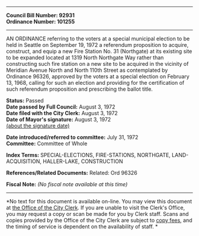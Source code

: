 * * * * *  
  
**Council Bill Number: [](#h0)[](#h2)92931**   
**Ordinance Number: 101255**  
  
* * * * *  
  
AN ORDINANCE referring to the voters at a special municipal election to be held in Seattle on September 19, 1972 a referendum proposition to acquire, construct, and equip a new Fire Station No. 31 (Northgate) at its existing site to be expanded located at 1319 North Northgate Way rather than constructing such fire station on a new site to be acquired in the vicinity of Meridian Avenue North and North 110th Street as contemplated by Ordinance 96326, approved by the voters at a special election on February 13, 1968, calling for such an election and providing for the certification of such referendum proposition and prescribing the ballot title.  
  
**Status:** Passed   
**Date passed by Full Council:** August 3, 1972   
**Date filed with the City Clerk:** August 3, 1972   
**Date of Mayor's signature:** August 3, 1972   
[(about the signature date)](/~public/approvaldate.htm)   
  
  
**Date introduced/referred to committee:** July 31, 1972   
**Committee:** Committee of Whole   
  
**Index Terms:** SPECIAL-ELECTIONS, FIRE-STATIONS, NORTHGATE, LAND-ACQUISITION, HALLER-LAKE, CONSTRUCTION  
  
**References/Related Documents:** Related: Ord 96326  
  
**Fiscal Note:** *(No fiscal note available at this time)*  
  
* * * * *  
  
*No text for this document is available on-line. You may view this document at [the Office of the City Clerk](http://www.seattle.gov/leg/clerk/contactUs.htm). If you are unable to visit the Clerk's Office, you may request a copy or scan be made for you by Clerk staff. Scans and copies provided by the Office of the City Clerk are subject to [copy fees](http://clerk.seattle.gov/~public/clerkfees.htm), and the timing of service is dependent on the availability of staff. *  
  
  
